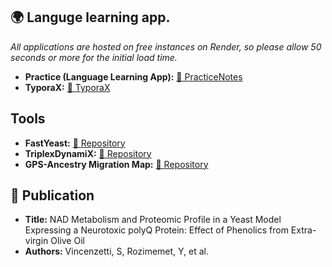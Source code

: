 
## 🌍 Languge learning app.

*All applications are hosted on free instances on Render, so please allow 50 seconds or more for the initial load time.*

- **Practice (Language Learning App):** [🔗 PracticeNotes](https://practicenl.onrender.com)
- **TyporaX:** [🔗 TyporaX](https://typorax.onrender.com)


##  Tools
- **FastYeast:** [🔗 Repository](https://github.com/Yusuprozimemet/FastYeast)
- **TriplexDynamiX:** [🔗 Repository](https://github.com/Yusuprozimemet/TriplexDynamiX)
- **GPS-Ancestry Migration Map:** [🔗 Repository](https://github.com/Yusuprozimemet/GPS_Ancestry_Migration_Map)

## 📜 Publication
- **Title:** NAD Metabolism and Proteomic Profile in a Yeast Model Expressing a Neurotoxic polyQ Protein: Effect of Phenolics from Extra-virgin Olive Oil
- **Authors:** Vincenzetti, S, Rozimemet, Y, et al.




